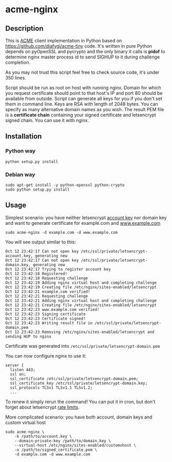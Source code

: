 # acme-nginx

## Description

This is [ACME](https://ietf-wg-acme.github.io/acme/) client implementation in
Python based on https://github.com/diafygi/acme-tiny code.
It's written in pure Python depends on pyOpenSSL and pycrypto
and the only binary it calls is **pidof** to determine nginx master process id
to send SIGHUP to it during challenge completion.

As you may not trust this script feel free to check source code,
it's under 350 lines.

Script should be run as root on host with running nginx.
Domain for which you request certificate should point to that host's IP and port
80 should be available from outside.
Script can generate all keys for you if you don't set them in command line.
Keys are RSA with length of 2048 bytes.
You can specify as many alternative domain names as you wish.
The result PEM file is a **certificate chain** containing your signed
certificate and letsencrypt signed chain. You can use it with nginx.

## Installation

### Python way

```
python setup.py install
```

### Debian way

```
sudo apt-get install -y python-openssl python-crypto
sudo python setup.py install
```

## Usage

Simplest scenario: you have neither letsencrypt [account key](https://letsencrypt.org/docs/account-id/) nor domain key and want to generate
certificate for example.com and www.example.com

```
sudo acme-nginx -d example.com -d www.example.com
```

You will see output similar to this:
```
Oct 12 23:42:17 Can not open key /etc/ssl/private/letsencrypt-account.key, generating new
Oct 12 23:42:17 Can not open key /etc/ssl/private/letsencrypt-domain.key, generating new
Oct 12 23:42:17 Trying to register account key
Oct 12 23:42:18 Registered!
Oct 12 23:42:18 Requesting challenge
Oct 12 23:42:19 Adding nginx virtual host and completing challenge
Oct 12 23:42:19 Creating file /etc/nginx/sites-enabled/letsencrypt
Oct 12 23:42:21 example.com verified!
Oct 12 23:42:21 Requesting challenge
Oct 12 23:42:21 Adding nginx virtual host and completing challenge
Oct 12 23:42:21 Creating file /etc/nginx/sites-enabled/letsencrypt
Oct 12 23:42:23 www.example.com verified!
Oct 12 23:42:23 Signing certificate
Oct 12 23:42:23 Certificate signed!
Oct 12 23:42:23 Writing result file in /etc/ssl/private/letsencrypt-domain.pem
Oct 12 23:42:23 Removing /etc/nginx/sites-enabled/letsencrypt and sending HUP to nginx
```

Certificate was generated into `/etc/ssl/private/letsencrypt-domain.pem`

You can now configure nginx to use it:
```
server {
  listen 443;
  ssl on;
  ssl_certificate /etc/ssl/private/letsencrypt-domain.pem;
  ssl_certificate_key /etc/ssl/private/letsencrypt-domain.key;
  ssl_protocols TLSv1 TLSv1.1 TLSv1.2;
  ...
```

To renew it simply rerun the command! You can put it in cron, but don't forget
about letsencrypt [rate limits](https://letsencrypt.org/docs/rate-limits/).



More complicated scenario: you have both account, domain keys and custom virtual host
```
sudo acme-nginx \
    -k /path/to/account.key \
    --domain-private-key /path/to/domain.key \
    --virtual-host /etc/nginx/sites-enabled/customvhost \
    -o /path/to/signed_certificate.pem \
    -d example.com -d www.example.com
```
